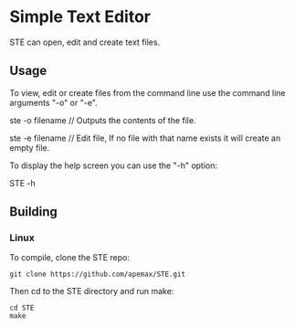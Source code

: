 # Simple Text Editor

STE can open, edit and create text files.

## Usage

To view, edit or create files from the command line use the command line arguments "-o" or "-e".

ste -o filename // Outputs the contents of the file.

ste -e filename // Edit file, If no file with that name exists it will create an empty file.

To display the help screen you can use the "-h" option:

STE -h

## Building

### Linux

To compile, clone the STE repo:

~~~
git clone https://github.com/apemax/STE.git
~~~

Then cd to the STE directory and run make:

~~~
cd STE
make
~~~

